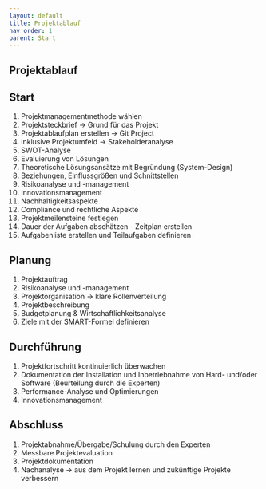 ```yaml
---
layout: default
title: Projektablauf
nav_order: 1
parent: Start
---
```

## Projektablauf

## Start

1. Projektmanagementmethode wählen
2. Projektsteckbrief -> Grund für das Projekt
3. Projektablaufplan erstellen -> Git Project
4. inklusive Projektumfeld -> Stakeholderanalyse
5. SWOT-Analyse
6. Evaluierung von Lösungen
7. Theoretische Lösungsansätze mit Begründung (System-Design)
8. Beziehungen, Einflussgrößen und Schnittstellen
9. Risikoanalyse und -management
10. Innovationsmanagement
11. Nachhaltigkeitsaspekte
12. Compliance und rechtliche Aspekte
13. Projektmeilensteine festlegen
14. Dauer der Aufgaben abschätzen - Zeitplan erstellen
15. Aufgabenliste erstellen und Teilaufgaben definieren

## Planung

1. Projektauftrag
2. Risikoanalyse und -management
3. Projektorganisation -> klare Rollenverteilung
4. Projektbeschreibung
5. Budgetplanung & Wirtschaftlichkeitsanalyse
6. Ziele mit der SMART-Formel definieren

## Durchführung

1. Projektfortschritt kontinuierlich überwachen
2. Dokumentation der Installation und Inbetriebnahme von Hard- und/oder Software (Beurteilung durch die Experten)
3. Performance-Analyse und Optimierungen
4. Innovationsmanagement

## Abschluss

1. Projektabnahme/Übergabe/Schulung durch den Experten
2. Messbare Projektevaluation
3. Projektdokumentation
4. Nachanalyse -> aus dem Projekt lernen und zukünftige Projekte verbessern


